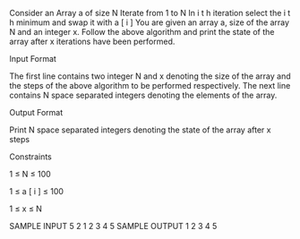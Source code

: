 Consider an Array a of size N
Iterate from 1 to N
In 
i
t
h
 iteration select the 
i
t
h
 minimum and swap it with 
a
[
i
]
You are given an array a, size of the array N and an integer x. Follow the above algorithm and print the state of the array after x iterations have been performed.

Input Format

The first line contains two integer N and x denoting the size of the array and the steps of the above algorithm to be performed respectively. The next line contains N space separated integers denoting the elements of the array.

Output Format

Print N space separated integers denoting the state of the array after x steps

Constraints


1
≤
N
≤
100


1
≤
a
[
i
]
≤
100


1
≤
x
≤
N

SAMPLE INPUT 
5 2
1 2 3 4 5
SAMPLE OUTPUT 
1 2 3 4 5